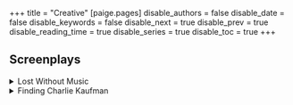 +++
title = "Creative"
[paige.pages]
disable_authors = false
disable_date = false
disable_keywords = false
disable_next = true
disable_prev = true
disable_reading_time = true
disable_series = true
disable_toc = true
+++

## Screenplays

<details>
  <summary>Lost Without Music</summary>
  {{< pdf "LostWithoutMusic.pdf" "900px" "1200px" >}}
</details>

<details>
  <summary>Finding Charlie Kaufman</summary>
  {{< pdf "FindingCharlieKaufman.pdf" "900px" "1200px" >}}
</details>
